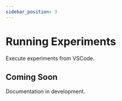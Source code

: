 ```yaml
---
sidebar_position: 3
---
```


# Running Experiments

Execute experiments from VSCode.

## Coming Soon

Documentation in development.
